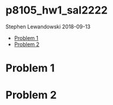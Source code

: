 p8105\_hw1\_sal2222
================
Stephen Lewandowski
2018-09-13

-   [Problem 1](#problem-1)
-   [Problem 2](#problem-2)

Problem 1
=========

Problem 2
=========
